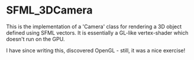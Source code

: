 # SFML_3DCamera

This is the implementation of a 'Camera' class for rendering a 3D object defined using SFML vectors.
It is essentially a GL-like vertex-shader which doesn't run on the GPU.

I have since writing this, discovered OpenGL - still, it was a nice exercise!


